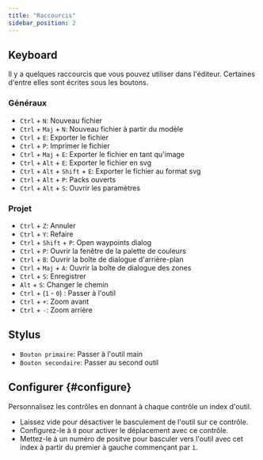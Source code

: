 ```yaml
---
title: "Raccourcis"
sidebar_position: 2
---
```



## Keyboard

Il y a quelques raccourcis que vous pouvez utiliser dans l'éditeur. Certaines d'entre elles sont écrites sous les boutons.

### Généraux

* `Ctrl` + `N`: Nouveau fichier
* `Ctrl` + `Maj` + `N`: Nouveau fichier à partir du modèle
* `Ctrl` + `E`: Exporter le fichier
* `Ctrl` + `P`: Imprimer le fichier
* `Ctrl` + `Maj` + `E`: Exporter le fichier en tant qu'image
* `Ctrl` + `Alt` + `E`: Exporter le fichier en svg
* `Ctrl` + `Alt` + `Shift` + `E`: Exporter le fichier au format svg
* `Ctrl` + `Alt` + `P`: Packs ouverts
* `Ctrl` + `Alt` + `S`: Ouvrir les paramètres

### Projet

* `Ctrl` + `Z`: Annuler
* `Ctrl` + `Y`: Refaire
* `Ctrl` + `Shift` + `P`: Open waypoints dialog
* `Ctrl` + `P`: Ouvrir la fenêtre de la palette de couleurs
* `Ctrl` + `B`: Ouvrir la boîte de dialogue d'arrière-plan
* `Ctrl` + `Maj` + `A`: Ouvrir la boîte de dialogue des zones
* `Ctrl` + `S`: Enregistrer
* `Alt` + `S`: Changer le chemin
* `Ctrl` + (`1` - `0`) : Passer à l'outil
* `Ctrl` + `+`: Zoom avant
* `Ctrl` + `-`: Zoom arrière

## Stylus

* `Bouton primaire`: Passer à l'outil main
* `Bouton secondaire`: Passer au second outil

## Configurer {#configure}

Personnalisez les contrôles en donnant à chaque contrôle un index d'outil.

* Laissez vide pour désactiver le basculement de l'outil sur ce contrôle.
* Configurez-le à `0` pour activer le déplacement avec ce contrôle.
* Mettez-le à un numéro de positve pour basculer vers l'outil avec cet index à partir du premier à gauche commençant par `1`.
